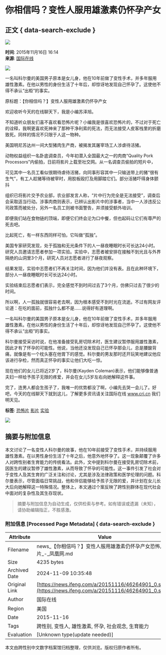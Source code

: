# 你相信吗？变性人服用雄激素仍怀孕产女

## 正文 { data-search-exclude }


![](https://dolphin.deliver.ifeng.com/c?z=ifeng&la=0&si=2&ci=23&cg=22&c=29&or=232&l=728&bg=728&b=726&u=https://y0.ifengimg.com/34c4a1d78882290c/2012/0528/1x1.gif)

**时间**: 2015年11月16日 16:14  
**来源**: [国际在线](http://gb.cri.cn/42071/2015/11/16/8251s5167846.htm)

![](http://h2.ifengimg.com/0f56ee67a4c375c2/2013/1106/indeccode.png)

一名叫科尔曼的美国男子原本是女儿身，他在10年前做了变性手术，并多年服用雄性激素。在他以男性的身份生活了十年后，却惊讶地发现自己怀孕了。这使他不得不承认“出柜”的事实。

原标题：【你相信吗？】变性人服用雄激素仍怀孕产女

欢迎收听今天的在线聊天下，我是小编苏泽旭。

不知道听众朋友们喜不喜欢看恐怖片呢？小编我是很喜欢恐怖片的，不过对于死亡的诠释，我啊更喜欢死神来了那种干净利索的死法，而无法接受人皮客栈里的折磨致死。同样的情况不只限于人这一物种。

美国明尼苏达州一间大型猪肉生产商，被揭发其屠宰场工人涉虐待活猪。

动物权益组织一名卧底调查员，今年初潜入全国最大之一的肉商“Quality Pork Processors”内偷拍，日前将影片上载至社交网。从一名调查员偷拍的短片中，

可见其中一名员工看似很期待虐待活猪，向同事形容其中一只输送带上的猪“很有生气”，有工人趁猪等待被宰时，用胶板殴打及用脚踏它们。部分活猪吓得身体颤抖

组织已将影片交予农业部，农业部发言人称，“片中行为完全是无法接受”，调查后会采取适当行动。涉事肉商则表示，已辨认出影片中的涉事者，当中一人涉违反公司政策而被处分，另外一名员工则被书面警告，并须接受额外培训。

即便我们站在食物链的顶端，即便它们终会沦为口中餐，但也起码让它们有尊严的死去吧。

比起死亡，有一样东西同样可怕，它叫做“孤独”。

美国专家研究发现，处于孤独和无光条件下的人一昼夜睡眠时长可长达24小时。研究人员邀请志愿者参加一项实验。实验中，志愿者被安排在接触不到光且与外界隔绝的山洞里3个月，研究人员对志愿者进行了昼夜观察。

结果发现，实验中志愿者们不再关注时间，因为他们并没有表。且在此种环境下，部分人一昼夜睡眠时长可长达24小时。

实验结束后志愿者们表示，完全感觉不到时间过去了3个月，仿佛只过去了很少的时间。

所以啊，人一孤独就很容易老去啊，因为根本感受不到时光在流逝。不过有网友评论道：在吃的面前，孤独什么都不是……说得好有道理啊。

一名叫科尔曼的美国男子原本是女儿身，他在10年前做了变性手术，并多年服用雄性激素。在他以男性的身份生活了十年后，却惊讶地发现自己怀孕了。这使他不得不承认“出柜”的事实。

科尔曼接受采访时说，在他准备接受乳房切除术时，医生建议暂停服用雄性激素，因此才有了怀孕的可能性。他说，当他还没发现自己已怀孕那会儿，总是腰酸背痛，就像是有一个枕头塞在他胃下的感觉。科尔曼的男友那时还开玩笑地建议他应该进行孕检，然而真正怀孕的事实让他们大吃一惊。

现在他们的女儿已将近2岁了，科尔曼(Kayden Coleman)表示，他们能够像普通夫妇一样给予孩子无限的疼爱，并会在女儿5岁左右向她解释这件事。

完了，连男人都会生孩子了，我唯一的优势都没了啊，小编先去哭一会儿了。好吧，今天的在线聊天下就到这儿，了解更多资讯请关注国际在线 www.cri.cn 我们明天见。

**标签**: [恐怖片](http://search.ifeng.com/sofeng/search.action?c=1&q=%E6%81%90%E6%80%96%E7%89%87) [影片](http://search.ifeng.com/sofeng/search.action?c=1&q=%E5%BD%B1%E7%89%87) [实验](http://search.ifeng.com/sofeng/search.action?c=1&q=%E5%AE%9E%E9%AA%8C)

![](http://h2.ifengimg.com/0f56ee67a4c375c2/2013/1106/indeccode.png)

## 摘要与附加信息

<!-- tcd_abstract -->
本文讨论了一名变性人科尔曼的故事，他在10年前接受了变性手术，并持续服用雄性激素。在以男性身份生活了十年之后，他意外地怀孕了。这一现象颠覆了许多人对跨性别者生育能力的传统看法。此外，文中提到科尔曼在接受乳房切除术前，因医生的建议暂停了雄性激素，从而导致了怀孕的可能性。这一事件引发了社会对于变性人及其生育的广泛关注和讨论，尤其是涉及法律政策和医学伦理的问题。科尔曼表示，尽管面临日常挑战，他和伴侣能够给予孩子无限的爱，并计划在女儿长大后向她解释这一特殊情况。整体上，本文通过个案反映了跨性别群体在现代社会中面对的复杂性及其生存现状。
<!-- tcd_abstract_end -->

> 摘要与附加信息为自动生成，仅供检索与参考。如有错误或遗漏（未知），请协助编辑指正，不胜感激。

### 附加信息 [Processed Page Metadata] { data-search-exclude }

| Attribute       | Value                                  |
|-----------------|----------------------------------------|
| Filename        | news_【你相信吗？】变性人服用雄激素仍怀孕产女恐怖片影片_-_凤凰网.md                             |
| Size            | 4235 bytes                           |
| Archived Date   | 2024-11-09 10:35:48                             |
| Original Link   | [https://news.ifeng.com/a/20151116/46264901_0.shtml](https://news.ifeng.com/a/20151116/46264901_0.shtml)                       |
| Author          | 国际在线                               |
| Region          | 美国                               |
| Date            | 2015-11-16                                 |
| Tags            | 跨性别, 变性人, 雄性激素, 怀孕, 社会观念, 生育能力                                 |
| Evaluation            | [Unknown type(update needed)]                                 |
<!-- tcd_table_end -->

本文由跨性别中文数字档案馆归档整理，仅供浏览。版权归原作者所有。
